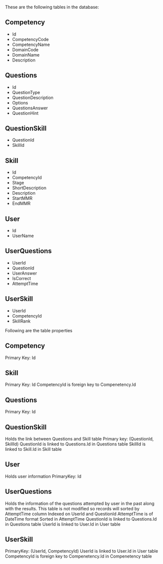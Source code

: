 These are the following tables in the database:

## Competency
- Id
- CompetencyCode
- CompetencyName
- DomainCode
- DomainName
- Description

## Questions
- Id
- QuestionType
- QuestionDescription
- Options
- QuestionsAnswer
- QuestionHint

## QuestionSkill
- QuestionId
- SkillId

## Skill
- Id
- CompetencyId
- Stage
- ShortDescription
- Description
- StartMMR
- EndMMR

## User
- Id
- UserName

## UserQuestions
- UserId
- QuestionId
- UserAnswer
- IsCorrect
- AttemptTime

## UserSkill
- UserId
- CompetencyId
- SkillRank

Following are the table properties
## Competency
Primary Key: Id

## Skill
Primary Key: Id
CompetencyId is foreign key to Compenetency.Id

## Questions
Primary Key: Id

## QuestionSkill
Holds the link between Questions and Skill table
Primary key: (QuestionId, SkillId)
QuestionId is linked to Questions.Id in Questions table
SkillId is linked to Skill.Id in Skill table

## User
Holds user information
PrimaryKey: Id

## UserQuestions
Holds the information of the questions attempted by user in the past along with the results. This table is not modified so records will sorted by AttemptTime column
Indexed on UserId and QuestionId
AttemptTime is of DateTime format
Sorted in AttemptTime
QuestionId is linked to Questions.Id in Questions table
UserId is linked to User.Id in User table

## UserSkill
PrimaryKey: (UserId, CompetencyId)
UserId is linked to User.Id in User table
CompetencyId is foreign key to Compenetency.Id in Compenetency table




